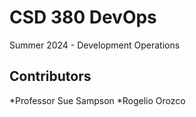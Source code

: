 # CSD 380 DevOps
Summer 2024 - Development Operations
## Contributors
*Professor Sue Sampson
*Rogelio Orozco
